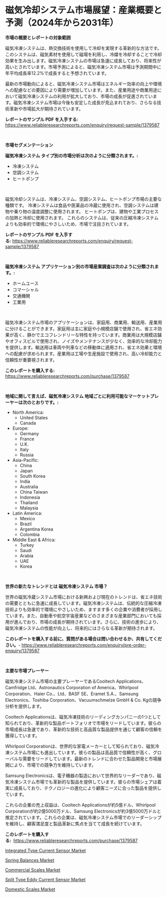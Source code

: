 <p><h1>磁気冷却システム市場展望：産業概要と予測（2024年から2031年）</h1></p><p><strong>市場の概要とレポートの対象範囲</strong></p>
<p><p>磁気冷凍システムは、熱交換技術を使用して冷却を実現する革新的な方法です。このシステムは、磁気素材を使用して磁場を利用し、冷媒を冷却することで冷却効果を生み出します。磁気冷凍システムの市場は急速に成長しており、将来性が高いとされています。市場予測によると、磁気冷凍システム市場は予測期間中に年平均成長率12.2%で成長すると予想されています。</p><p>最新の市場動向によると、磁気冷凍システム市場はエネルギー効率の向上や環境への配慮などの要因により需要が増加しています。また、産業用途や商業用途において磁気冷凍システムの利用が拡大しており、市場の成長が促進されています。磁気冷凍システム市場は今後も安定した成長が見込まれており、さらなる技術革新や市場拡大が期待されています。</p></p>
<p><strong>レポートのサンプル PDF を入手する:</strong> <a href="https://www.reliableresearchreports.com/enquiry/request-sample/1379587">https://www.reliableresearchreports.com/enquiry/request-sample/1379587</a></p>
<p>&nbsp;</p>
<p><strong>市場セグメンテーション</strong></p>
<p><strong>磁気冷凍システム タイプ別の市場分析は次のように分類されます。:</strong></p>
<p><ul><li>冷凍システム</li><li>空調システム</li><li>ヒートポンプ</li></ul></p>
<p>&nbsp;</p>
<p><p>磁気冷却システムは、冷凍システム、空調システム、ヒートポンプ市場の主要な種類です。 冷凍システムは食品や医薬品の冷蔵に使用され、空調システムは建物や乗り物の温度調整に使用されます。 ヒートポンプは、建物や工業プロセスの加熱と冷却に使用されます。 これらのシステムは、従来の圧縮冷凍システムよりも効率的で環境にやさしいため、市場で注目されています。</p></p>
<p><strong>レポートのサンプル PDF を入手する:</strong>&nbsp;<a href="https://www.reliableresearchreports.com/enquiry/request-sample/1379587">https://www.reliableresearchreports.com/enquiry/request-sample/1379587</a></p>
<p>&nbsp;</p>
<p><strong> 磁気冷凍システム アプリケーション別の市場産業調査は次のように分類されます。:</strong></p>
<p><ul><li>ホームユース</li><li>コマーシャル</li><li>交通機関</li><li>工業用</li></ul></p>
<p>&nbsp;</p>
<p><p>磁気冷凍システム市場のアプリケーションは、家庭用、商業用、輸送用、産業用に分けることができます。家庭用は主に家庭や小規模店舗で使用され、省エネ効果が高く、静かでエコフレンドリーな特性を持っています。商業用は大規模店舗やオフィスビルで使用され、ノイズやメンテナンスが少なく、効率的な冷却能力を提供します。輸送用は車両や列車などの移動体に適用され、省エネ効果と環境への配慮が求められます。産業用は工場や生産施設で使用され、高い冷却能力と信頼性が重要視されます。</p></p>
<p><strong>このレポートを購入する:</strong>&nbsp; <a href="https://www.reliableresearchreports.com/purchase/1379587">https://www.reliableresearchreports.com/purchase/1379587</a></p>
<p>&nbsp;</p>
<p><strong>地域に関して言えば、磁気冷凍システム 地域ごとに利用可能なマーケットプレーヤーは次のとおりです。:</strong></p>
<p><ul>
    <li>
        North America:
        <ul>
            <li>United States</li>
            <li>Canada</li>
        </ul>
    </li>
    <li>
        Europe:
        <ul>
            <li>Germany</li>
            <li>France</li>
            <li>U.K.</li>
            <li>Italy</li>
            <li>Russia</li>
        </ul>
    </li>
    <li>
        Asia-Pacific:
        <ul>
            <li>China</li>
            <li>Japan</li>
            <li>South Korea</li>
            <li>India</li>
            <li>Australia</li>
            <li>China Taiwan</li>
            <li>Indonesia</li>
            <li>Thailand</li>
            <li>Malaysia</li>
        </ul>
    </li>
    <li>
        Latin America:
        <ul>
            <li>Mexico</li>
            <li>Brazil</li>
            <li>Argentina Korea</li>
            <li>Colombia</li>
        </ul>
    </li>
    <li>
        Middle East & Africa:
        <ul>
            <li>Turkey</li>
            <li>Saudi</li>
            <li>Arabia</li>
            <li>UAE</li>
            <li>Korea</li>
        </ul>
    </li>
    </ul></p>
<p>&nbsp;</p>
<p><strong>世界の新たなトレンドとは 磁気冷凍システム 市場？</strong></p>
<p><p>世界の磁気冷蔵システム市場における新興および現在のトレンドは、省エネ技術の需要とともに急速に成長しています。磁気冷凍システムは、伝統的な圧縮冷凍技術よりも効率的で環境にやさしいため、ますます多くの企業や消費者が採用しています。また、自動車や航空宇宙産業などのさまざまな産業部門においても採用が進んでおり、市場の成長が期待されています。さらに、技術の進歩により、磁気冷凍システムの性能が向上し、将来的にはさらなる革新が期待されます。</p></p>
<p><strong>このレポートを購入する前に、質問がある場合は問い合わせるか、共有してください。</strong>- <a href="https://www.reliableresearchreports.com/enquiry/pre-order-enquiry/1379587">https://www.reliableresearchreports.com/enquiry/pre-order-enquiry/1379587</a></p>
<p>&nbsp;</p>
<p><strong>主要な市場プレーヤー</strong></p>
<p><p>磁気冷凍システム市場の主要プレーヤーであるCooltech Applications、Camfridge Ltd、Astronautics Corporation of America、Whirlpool Corporation、Haier Co.、Ltd、BASF SE、Eramet S.A.、Samsung Electronics、Toshiba Corporation、Vacuumschmelze GmbH & Co. Kgの競争分析を提供します。</p><p>Cooltech Applicationsは、磁気冷凍技術のリーディングカンパニーの1つとして知られており、革新的な製品ポートフォリオで市場をリードしています。彼らの市場成長は急速であり、革新的な技術と高品質な製品提供を通じて顧客の信頼を獲得しています。</p><p>Whirlpool Corporationは、世界的な家電メーカーとして知られており、磁気冷凍システム市場にも進出しています。彼らの製品は高品質で信頼性が高く、グローバルな需要をリードしています。最新のトレンドに合わせた製品開発と市場展開により、市場での競争力を維持しています。</p><p>Samsung Electronicsは、電子機器の製造において世界的なリーダーであり、磁気冷凍システム市場でも革新的な製品を提供しています。彼らの市場シェアは着実に成長しており、テクノロジーの進化により顧客ニーズに合った製品を提供しています。</p><p>これらの企業の売上収益は、Cooltech Applicationsが約5億ドル、Whirlpool Corporationが約2億5000万ドル、Samsung Electronicsが約3億5000万ドルと推定されています。これらの企業は、磁気冷凍システム市場でのリーダーシップを維持し、顧客満足度と製品革新に焦点を当てて成長を続けています。</p></p>
<p><strong>このレポートを購入する:</strong>&nbsp;&nbsp;<a href="https://www.reliableresearchreports.com/purchase/1379587">https://www.reliableresearchreports.com/purchase/1379587</a></p>
<p><p><a href="https://view.publitas.com/reportprime-1/integrated-type-current-sensor-market-research-report-provides-thorough-industry-overview-which-offers-an-in-depth-analysis-of-product-trends-and-new-market-divisions/">Integrated Type Current Sensor Market</a></p><p><a href="https://flame-sidecar-702.notion.site/Insights-into-Spring-Balances-Market-Size-Analysing-Market-Share-Trends-and-Growth-from-2024-to-2-2f58284e7c0c44b69da1c9d9f9a8b0c6">Spring Balances Market</a></p><p><a href="https://pretty-mail-caf.notion.site/Commercial-Scales-Market-Offers-Provide-Insightful-Data-for-the-Time-Period-from-2024-to-2031-and-al-363bd9b327e14f1faaf716a5ee8e1e17">Commercial Scales Market</a></p><p><a href="https://view.publitas.com/reportprime-1/split-type-eddy-current-sensor-market-size-and-examines-its-market-scope-with-a-primary-focus-on-growth-opportunities-and-forecasted-trends-spanning-from-2024-to-2031/">Split Type Eddy Current Sensor Market</a></p><p><a href="https://full-wildebeest-80b.notion.site/Domestic-Scales-Market-Size-Market-Trends-and-Growth-Outlook-forecasted-for-period-from-2024-to-20-f39ee554cefe4bfcb836b826a26bdd89">Domestic Scales Market</a></p></p>